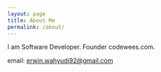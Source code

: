 ```yaml
---
layout: page
title: About Me
permalink: /about/
---
```


I am Software Developer. Founder codewees.com.

email: erwin.wahyudi92@gmail.com
